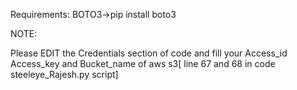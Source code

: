 Requirements:
BOTO3->pip install boto3

NOTE:

Please EDIT the Credentials section of code and fill your 
Access_id
Access_key
and Bucket_name of aws s3[ line 67 and 68 in code steeleye_Rajesh.py script]

